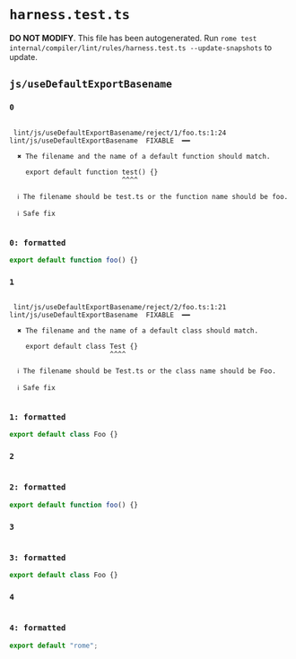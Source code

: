 # `harness.test.ts`

**DO NOT MODIFY**. This file has been autogenerated. Run `rome test internal/compiler/lint/rules/harness.test.ts --update-snapshots` to update.

## `js/useDefaultExportBasename`

### `0`

```

 lint/js/useDefaultExportBasename/reject/1/foo.ts:1:24 lint/js/useDefaultExportBasename  FIXABLE  ━━

  ✖ The filename and the name of a default function should match.

    export default function test() {}
                            ^^^^

  ℹ The filename should be test.ts or the function name should be foo.

  ℹ Safe fix


```

### `0: formatted`

```ts
export default function foo() {}

```

### `1`

```

 lint/js/useDefaultExportBasename/reject/2/foo.ts:1:21 lint/js/useDefaultExportBasename  FIXABLE  ━━

  ✖ The filename and the name of a default class should match.

    export default class Test {}
                         ^^^^

  ℹ The filename should be Test.ts or the class name should be Foo.

  ℹ Safe fix


```

### `1: formatted`

```ts
export default class Foo {}

```

### `2`

```

```

### `2: formatted`

```ts
export default function foo() {}

```

### `3`

```

```

### `3: formatted`

```ts
export default class Foo {}

```

### `4`

```

```

### `4: formatted`

```ts
export default "rome";

```
